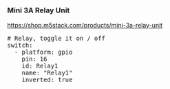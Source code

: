 ### Mini 3A Relay Unit

https://shop.m5stack.com/products/mini-3a-relay-unit

<pre>
# Relay, toggle it on / off
switch:
  - platform: gpio
    pin: 16
    id: Relay1
    name: "Relay1"
    inverted: true
</pre>
